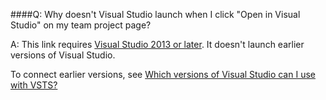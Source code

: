 ####Q:	Why doesn't Visual Studio launch when I click "Open in Visual Studio" on my team project page?

A:	This link requires [Visual Studio 2013 or later](https://visualstudio.microsoft.com/). 
It doesn't launch earlier versions of Visual Studio. 

To connect earlier versions, see 
[Which versions of Visual Studio can I use with VSTS?](../user-guide/connect-team-projects.md)